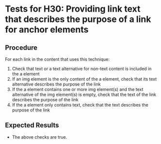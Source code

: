 # Tests for H30: Providing link text that describes the purpose of a link for anchor elements

## Procedure

For each link in the content that uses this technique:

1. Check that text or a text alternative for non-text content is included in the a element
2. If an img element is the only content of the a element, check that its text alternative describes the purpose of the link
3. If the a element contains one or more img element(s) and the text alternative of the img element(s) is empty, check that the text of the link describes the purpose of the link
4. If the a element only contains text, check that the text describes the purpose of the link

## Expected Results

- The above checks are true.
